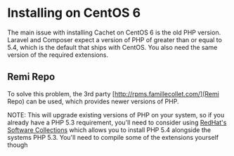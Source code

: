 # Installing on CentOS 6

The main issue with installing Cachet on CentOS 6 is the old PHP version. Laravel and Composer expect a version of PHP of greater than or equal to 5.4, which is the default that ships with CentOS. You also need the same version of the required extensions.

## Remi Repo

To solve this problem, the 3rd party [http://rpms.famillecollet.com/](Remi Repo) can be used, which provides newer versions of PHP. 

NOTE: This will upgrade existing versions of PHP on your system, so if you already have a PHP 5.3 requirement, you'll need to consider using [RedHat's Software Collections](https://access.redhat.com/documentation/en-US/Red_Hat_Developer_Toolset/1/html-single/Software_Collections_Guide/) which allows you to install PHP 5.4 alongside the systems PHP 5.3. You'll need to compile some of the extensions yourself though



